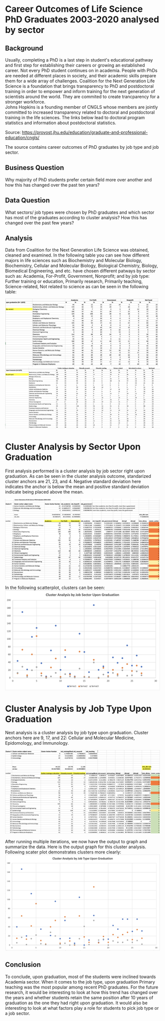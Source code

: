 # Career Outcomes of Life Science PhD Graduates 2003-2020 analysed by sector 

## Background 

Usually, completing a PhD is a last step in student's educational pathway and first step for establishing their careers or growing an established career. Not every PhD student continues on in academia. People with PhDs are needed at different places in society, and their academic skills prepare them for a wide array of challenges. 
Coalition for the Next Generation Life Science is a foundation that brings transparency to PhD and postdoctoral training in order to empower and inform training for the next generation of scientists around the world. They are commited to create trancparency for a stronger workforce.  
Johns Hopkins is a founding member of CNGLS whose members are jointly committed to increased transparency related to doctoral and postdoctoral training in the life sciences. The links below lead to doctoral program statistics and information about postdoctoral statistics. 

Source: https://provost.jhu.edu/education/graduate-and-professional-education/cngls/

The source contains career outcomes of PhD graduates by job type and job sector. 

## Business Question

Why majority of PhD students prefer certain field more over another and how this has changed over the past ten years?

## Data Question 

What sectors/ job types were chosen by PhD graduates and which sector has most of the graduates according to cluster analysis? How this has changed over the past few years?

## Analysis 

Data from Coalition for the Next Generation Life Science was obtained, cleaned and examined. In the following table you can see how different majors in life sciences such as Biochemistry and Molecular Biology, Biochemistry, Cellular and Molecular Biology, Biological Chemistry, Biology, Biomedical Engineering, and etc. have chosen different patways by sector such as: Academia, For-Profit, Government, Nonprofit; and by job type: Further training or education, Primarily research, Primarily teaching, Science-related, Not related to science as can be seen in the following table: 

![](https://github.com/DurdonaG/career_outcomes_PhD_Graduates_JHU/blob/main/Images/General%20Data%20Display.png) 

# Cluster Analysis by Sector Upon Graduation #

First analysis performed is a cluster analysis by job sector right upon graduation. As can be seen in the cluster analysis outcome, standarized cluster anchors are 21, 23, and 4. Negative standard deviation here indicates the anchor is below the mean and positive standard deviation indicate being placed above the mean. 

![](https://github.com/DurdonaG/career_outcomes_PhD_Graduates_JHU/blob/main/Images/Screen%20Shot%202021-03-29%20at%209.40.41%20PM.png)

In the following scatterplot, clusters can be seen: 
![](https://github.com/DurdonaG/career_outcomes_PhD_Graduates_JHU/blob/main/Images/clustera%20by%20job%20sector.png)

# Cluster Analysis by Job Type Upon Graduation #

Next analysis is a cluster analysis by job type upon graduation. Cluster anchors here are 9, 17, and 22: Cellular and Molecular Medicine, Epidomology, and Immunology. 

![](https://github.com/DurdonaG/career_outcomes_PhD_Graduates_JHU/blob/main/Images/ClusterAnalysis%20By%20Job%20Tyoe%20.png)

After running multiple iterations, we now have the output to graph and summarize the data. Here is the output graph for this cluster analysis. Following scater plot demonstrates clusters more clearly: 
![](https://github.com/DurdonaG/career_outcomes_PhD_Graduates_JHU/blob/main/Images/Graph%20by%20Job%20type.png)

## Conclusion 

To conclude, upon graduation, most of the students were inclined towards Academia sector. When it comes to the job type, upon graduation Primary teaching was the most popular among recent PhD graduates. For the future research, it would be interesting to look at how this trend has changed over the years and whether students retain the same position after 10 years of graduation as the one they had right upon graduation. It would also be interesting to look at what factors play a role for students to pick job type or a job sector.
